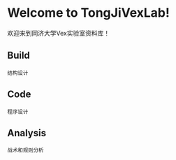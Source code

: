 # Welcome to TongJiVexLab!
欢迎来到同济大学Vex实验室资料库！

## Build
    结构设计
## Code
    程序设计
## Analysis
    战术和规则分析
